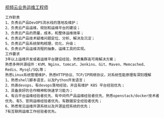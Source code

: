 [视频云业务运维工程师](https://careers.tencent.com/zh-cn/jobdesc.html?postId=1323824494208360448)

```
工作职责
1、负责云产品DevOPS流水线的落地及维护；
2、负责云产品运维，规划和运维平台的建设；
3、负责云产品的质量，成本，和整体运维效率；
4、负责云产品技术疑难问题定位、分析、解决及沉淀；
5、负责云产品系统架构梳理，优化，升级；
6、负责云产品运维流程的抽象，运维工具的实现。
工作要求
3年以上运维开发或者运维平台建设经验，熟悉集群高可用解决方案；
熟悉多种开源组件：KVM、Nginx、tomcat、Jenkins、Git、Maven、Memcached、Redis、Mysql/SQL等；
熟悉Linux系统管理维护，熟悉HTTP协议、TCP/IP网络协议，对系统性能原理有深刻理解
1、熟悉shell脚本语言，以及Python开发语言；
2、热衷devops，有devops落地经验，并且有维护 K8S 平台经验优先；
3、具备良好的合作精神和快速学习能力；
4、有云平台运维经验者优先、有中间件产品运维经验者优先、熟悉openstack/docker技术者优先、有5、官网运维经验者优先、有数据安全经验者优先；
6、熟悉常见运维开源系统以及开源监控系统的优先；
7有互联网运维工作经验者优先。

```

